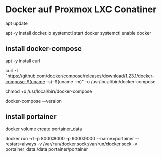 
# Docker auf Proxmox LXC Conatiner #

apt update

apt -y install docker.io
systemctl start docker 
systemctl enable docker

## install docker-compose ##

apt -y install curl 

curl -L "https://github.com/docker/compose/releases/download/1.23.1/docker-compose-$(uname -s)-$(uname -m)" -o /usr/local/bin/docker-compose

chmod +x /usr/local/bin/docker-compose

docker-compose --version

## install portainer ##

docker volume create portainer_data

docker run -d -p 8000:8000 -p 9000:9000 --name=portainer --restart=always -v /var/run/docker.sock:/var/run/docker.sock -v portainer_data:/data portainer/portainer
